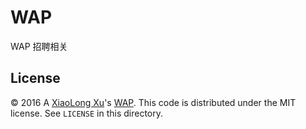 # WAP
WAP 招聘相关 

License
---

© 2016 A [XiaoLong Xu](https://github.com/jokhan)'s [WAP](http://github.com/jokhan/WAP).  This code is distributed under the MIT license. See `LICENSE` in this directory.
